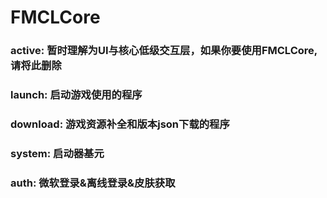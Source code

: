 # FMCLCore

### active: 暂时理解为UI与核心低级交互层，如果你要使用FMCLCore,请将此删除
### launch: 启动游戏使用的程序
### download: 游戏资源补全和版本json下载的程序
### system: 启动器基元
### auth: 微软登录&离线登录&皮肤获取
